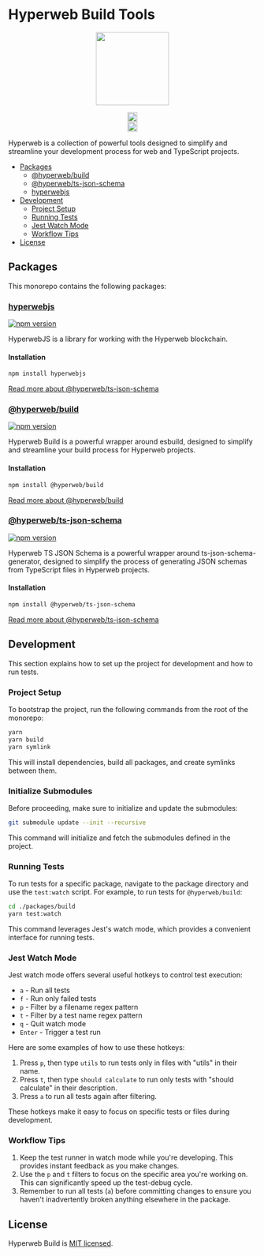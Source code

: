 # Hyperweb Build Tools

<p align="center" width="100%">
    <img height="148" src="https://github.com/user-attachments/assets/f672f9b8-e59a-4f44-8f51-df3e8d2eaae5" />
</p>

<p align="center" width="100%">
  <a href="https://github.com/hyperweb-io/hyperweb-build/actions/workflows/run-tests.yml">
    <img height="20" src="https://github.com/hyperweb-io/hyperweb-build/actions/workflows/run-tests.yml/badge.svg" />
  </a>
  <br />
   <a href="https://github.com/hyperweb-io/hyperweb-build/blob/main/LICENSE"><img height="20" src="https://img.shields.io/badge/license-MIT-blue.svg"></a>
</p>

Hyperweb is a collection of powerful tools designed to simplify and streamline your development process for web and TypeScript projects.

- [Packages](#packages)
  - [@hyperweb/build](#hyperwebbuild)
  - [@hyperweb/ts-json-schema](#hyperwebts-json-schema)
  - [hyperwebjs](#hyperwebjs)
- [Development](#development)
  - [Project Setup](#project-setup)
  - [Running Tests](#running-tests)
  - [Jest Watch Mode](#jest-watch-mode)
  - [Workflow Tips](#workflow-tips)
- [License](#license)

## Packages

This monorepo contains the following packages:

### [hyperwebjs](./packages/hyperwebjs)

[![npm version](https://img.shields.io/npm/v/hyperwebjs.svg)](https://www.npmjs.com/package/hyperwebjs)

HyperwebJS is a library for working with the Hyperweb blockchain.

#### Installation
```sh
npm install hyperwebjs
```

[Read more about @hyperweb/ts-json-schema](./packages/hyperwebjs)

### [@hyperweb/build](./packages/build)

[![npm version](https://img.shields.io/npm/v/@hyperweb/build.svg)](https://www.npmjs.com/package/@hyperweb/build)

Hyperweb Build is a powerful wrapper around esbuild, designed to simplify and streamline your build process for Hyperweb projects.

#### Installation
```sh
npm install @hyperweb/build
```

[Read more about @hyperweb/build](./packages/build)

### [@hyperweb/ts-json-schema](./packages/ts-json-schema)

[![npm version](https://img.shields.io/npm/v/@hyperweb/ts-json-schema.svg)](https://www.npmjs.com/package/@hyperweb/ts-json-schema)

Hyperweb TS JSON Schema is a powerful wrapper around ts-json-schema-generator, designed to simplify the process of generating JSON schemas from TypeScript files in Hyperweb projects.

#### Installation
```sh
npm install @hyperweb/ts-json-schema
```

[Read more about @hyperweb/ts-json-schema](./packages/ts-json-schema)

## Development

This section explains how to set up the project for development and how to run tests.

### Project Setup

To bootstrap the project, run the following commands from the root of the monorepo:

```sh
yarn 
yarn build
yarn symlink
```

This will install dependencies, build all packages, and create symlinks between them.


### Initialize Submodules

Before proceeding, make sure to initialize and update the submodules:

```sh
git submodule update --init --recursive
```

This command will initialize and fetch the submodules defined in the project.

### Running Tests

To run tests for a specific package, navigate to the package directory and use the `test:watch` script. For example, to run tests for `@hyperweb/build`:

```sh
cd ./packages/build
yarn test:watch
```

This command leverages Jest's watch mode, which provides a convenient interface for running tests.

### Jest Watch Mode

Jest watch mode offers several useful hotkeys to control test execution:

- `a` - Run all tests
- `f` - Run only failed tests
- `p` - Filter by a filename regex pattern
- `t` - Filter by a test name regex pattern
- `q` - Quit watch mode
- `Enter` - Trigger a test run

Here are some examples of how to use these hotkeys:

1. Press `p`, then type `utils` to run tests only in files with "utils" in their name.
2. Press `t`, then type `should calculate` to run only tests with "should calculate" in their description.
3. Press `a` to run all tests again after filtering.

These hotkeys make it easy to focus on specific tests or files during development.

### Workflow Tips

1. Keep the test runner in watch mode while you're developing. This provides instant feedback as you make changes.
2. Use the `p` and `t` filters to focus on the specific area you're working on. This can significantly speed up the test-debug cycle.
3. Remember to run all tests (`a`) before committing changes to ensure you haven't inadvertently broken anything elsewhere in the package.

## License

Hyperweb Build is [MIT licensed](./LICENSE).